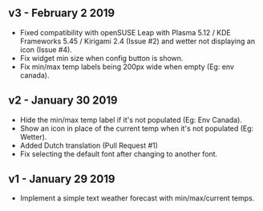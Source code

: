 ## v3 - February 2 2019

* Fixed compatibility with openSUSE Leap with Plasma 5.12 / KDE Frameworks 5.45 / Kirigami 2.4 (Issue #2) and wetter not displaying an icon (Issue #4).
* Fix widget min size when config button is shown.
* Fix min/max temp labels being 200px wide when empty (Eg: env canada).

## v2 - January 30 2019

* Hide the min/max temp label if it's not populated (Eg: Env Canada).
* Show an icon in place of the current temp when it's not populated (Eg: Wetter).
* Added Dutch translation (Pull Request #1)
* Fix selecting the default font after changing to another font.

## v1 - January 29 2019

* Implement a simple text weather forecast with min/max/current temps.
